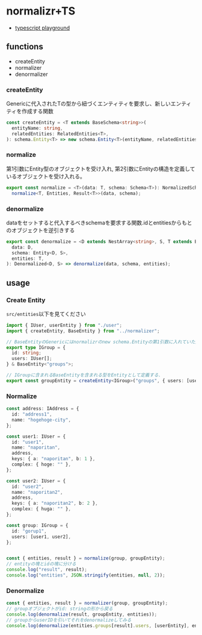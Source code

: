 # normalizr+TS

- [typescript playground](https://www.typescriptlang.org/play?#code/PTAEmg5Q7BkTtNGsGAJA9gd1AFUaAqgZwKaAyDIEIMgUQyB+DIJoMAUFQJYC2ADogE4AuoA3qDgMYAWeegEMANKAAmeAHasRAG1oAvPKGE5JMucMVKW42SwXLV60IeNLxAOW268EgMoChw0AF9QAMxaJ6oACILHWUWAIBuGhBQAFc2WkU2AE9QZMY8KjTVWzZ+WmkAc1AAXnMY+XlQAB9Y6SkvfIdIrOxpWkRpDABJaTY8FnxeeI6AHiwAPhLQAAosUDwADz66jRjpAGtZZGlQAH4Z9YAubABKEsmAN0RaCVBj6TwL-rPF5YkNaaPQfK9+0C6zsVLtdbvsundzI9+s0kulQNY8Dg+hIAIIsFjCJIjNCTUpoaqgNEYrEIpEOImY7HjcYwuEAMXkwjYyypU3xrxk73hiORFKxPz+Ez22AhDyeLFpqmcghErLx8yWnI0fJGApY2Em+wA2tLXGNxgBdCF8GXCAB0AFFerRklTIlRgAAqUAAWX6BVUuVoGha0wAQuo8Fb4skzvk2JhhNIUjF8CwALT1Rq3GQhpJmqigZ3Bv65VTrPApaTCeiqRBeVKCcx2Ewp63xRHfHYAcRk-VovDUGjcSJY+QKGazCrOLS6uD+pW4xdLx17-Y8oAAZKAA-hgzasQFY-0cAFxpnHcAqItmOxUrDVKug-WsezFSseGw+4VcVxM6AWHhhBIOvIUgB9AASVMN12Y40EiUBvgkWcn3nGppBiegACNoSodx7RaAAFDt1nXZIAGlCzlUALQWXh5BiKQRnfbgtQIptQALJJy3QA1jjIiiqLwEYGSZFlOMo6i0Hog0bEQL0X3GcTJIKSYOQfK98KxOcX2FBj7ihdV3C1ZjWLQMT3xyPJCioGlMgvUAcN4PCbxIuiGPyKzcOUojb0NDjyKEniRIIsT4Qkky5I8SVnJs5S0AvEjrNstNWQUrkxT+fYkvVY4+OZGQRhi5SqV0wtWJyuycQNcyWgAETwPBGDpfIJFynEpiKtNIvSeL70SrT332AAlPBeFYCQRlUgoDC0-coOOZqN1anzJhqabklm7KXJvZacXMiy4QixAAHUbX4NyGtfO83g0JS7LVDVuq4UB6MYrB2Nu-Kklg58Cie2wjBCFQhsazx3HfY4+oGlghpG8Q1k2FBpE26I0CrFpWJAhsNEQZC2GEZNQGQosayUec83mG9z3SDMWnw2hEWxBUzpXQNcpG6kph2-bciO4rJkXd8sDaDpul6Hd+uGaQRlZg6Obiyrqtqupjupe1ol4T8mWvNMaAqjs2F1WVTqVZ7mLe-snqhrYdncV9OHfe6nL0isDOOHXhDFrzuOxUTIbqPAGgeW4EPKeQFfQzDLL6xlkUp6m9YfOjDcfd6TY2M2PFfcqtadlbws5zaT1YDgBukJFQGVr8+mUqYaYS86Gbspnxmmd8UaSawSzwcDaf1i64quoV9jmTTxVEd9P3DhxI5wYG8FH+r6ypnAqSHk5ZxcERLU585IVQE1XDXuKcWmJuW9LcQR9VmeQznk5FbAYJ7A1yydr6rwSOjrkVR7zVCXRSlH+9-VJnblXema5a5wTUvsESAQbgBCNOBSIuczwtC+pYBwlcOrVxAXFOuUwrZQRtjsO2bFjgMSAYQxa7lhS-2fr5UqEIaGRAwvfOEfUcDlDYC-DuD537SF+OqXuX9iQjBYWw-+xowEFHtAg-OHQi63xMBXV+GC1YbmGuI6kDcoISCZMIcCQ8oLbxEI7FezscSL2OMgn6DgM7jwXqAYR8h2EbQ3nIpQ2JxA2NMXYxEIiNrTC0ZjcQBjhBXyiGAKQLiMhbVUJVCJQ1yriEcKnThb9v78h4YKT+KoYn41QVgBJzNHYEjWEmX2oVyraIwLleJ6AklAO4bwjUwotTlMxpUuyeSamwJ4MY3eKicSSIWKeaRhcODhJyRXd85VkkaFJLyVJIwu4qKZlqKBEgYHSXfI4aZwDlG2iZno0i2ybGJLMhoyQ2jjjxPfEEy5FTEBVPyQclGc8OJmNANk769g4n5I3mMz5oQ-HaMCcY8QzzEQhIdGAJAqAMDYHwDQKRpNVAAGE-CMHkIsHBoB+CIA9EbQoC4ajcH4DEAoOj47zk8ES8wSQoz4qKIw48gy85Iv+CiCQEhPw4A0JOd80424UsKAwpcOzcoBG-JyxE+Bdw52ZWeAuRcJVcpwOXUoJdVa5S6OyyV3L67io5cqxEARxCcHcBCxFo5xzql5VBfl9LIJqANVK44WqnXcoJIhCoDrmIT1uuSka4Qcb3CQqhbSDqBpMAxQsY4qLI2Yv9l6986reRsFuX0YVy5Fm2i3HGGVAyhnFxkRwbcLBVXFxVmXOyY44x6pLbuE1jqdW+qVVK8uZr7RMoLaOZsvgYiMBwe+OtLqrVagNBm0VdkAgFF7YwPNCK5XDKLtOxAfay3Jt2ViLoPaV2MD1cuvt9bbpDruiW5SRp200AVRwFt3KXXauVQOqCNxjj6qbQARmNXy1uL6cUel-XgeMvANyfsZVe2IcY33DrjI+6CL6S0foOXawIxZTw2ijJ+qCN6cAHJ9ccbg5KgjCFQ5jaQxqg2gDfR4A5Eb0WLDw9i3FAqAgBCo0mit5JU2b3earaYJwh6gaLeB-oAAmKDE43xPpgoEEtwmMPmG-chojrA0PSFkwcrDOHCy+vwy+lDymSNqfI8J1jUEaNRvoySslL6WPuGo+x1EnGHioBaXgXj-H7Rgf3YwF126+0wefYEAorA+0IcHbm44Wp4OQzjMJwyAmRm3TBdhj83iHELlKBE6YXnxBeeUiEpLZosOIhWTAs0-Ljyz0RGaLzOASsGjNHWirF8qt1rq2aH1hWqB-JQdMLlbCcszuUqCyrOATi7Aa7moAA)

## functions
- createEntity
- normalizer
- denormalizer

### createEntity
Genericに代入されたTの型から紐づくエンティティを要求し、新しいエンティティを作成する関数

```typescript
const createEntity = <T extends BaseSchema<string>>(
  entityName: string,
  relatedEntities: RelatedEntities<T>,
): schema.Entity<T> => new schema.Entity<T>(entityName, relatedEntities);
```

### normalize
第1引数にEntity型のオブジェクトを受け入れ, 第2引数にEntityの構造を定義しているオブジェクトを受け入れる。

```typescript
export const normalize = <T>(data: T, schema: Schema<T>): NormalizedSchema<Entities, Result<T>> =>
  normalize<T, Entities, Result<T>>(data, schema);
```

### denormalize
dataをセットすると代入するべきschemaを要求する関数.idとentitiesからもとのオブジェクトを逆引きする


```typescript
export const denormalize = <D extends NestArray<string>, S, T extends Entities>(
  data: D,
  schema: Entity<D, S>,
  entities: T,
): Denormalized<D, S> => denormalize(data, schema, entities);

```

## usage

### Create Entity
`src/entities`以下を見てください

```typescript
import { IUser, userEntity } from "./user";
import { createEntity, BaseEntity } from "../normalizer";

// BaseEntityのGenericにはnormalizrのnew schema.Entityの第1引数に入れていた文字列を入れてください。
export type IGroup = {
  id: string;
  users: IUser[];
} & BaseEntity<"groups">;

// IGroupに含まれるBaseEntityを含まれる型をEntityとして定義する.
export const groupEntity = createEntity<IGroup>("groups", { users: [userEntity] });
```

### Normalize
```typescript
const address: IAddress = {
  id: "address1",
  name: "hogehoge-city",
};

const user1: IUser = {
  id: "user1",
  name: "naporitan",
  address,
  keys: { a: "naporitan", b: 1 },
  complex: { hoge: "" },
};

const user2: IUser = {
  id: "user2",
  name: "naporitan2",
  address,
  keys: { a: "naporitan2", b: 2 },
  complex: { huga: "" },
};

const group: IGroup = {
  id: "gorup1",
  users: [user1, user2],
};


const { entities, result } = normalize(group, groupEntity);
// entityの塊とidの塊に分ける
console.log("result", result);
console.log("entities", JSON.stringify(entities, null, 2));
```

### Denormalize

```typescript
const { entities, result } = normalizer(group, groupEntity);
// groupオブジェクトがid: stringの形から戻る
console.log(denormalize(result, groupEntity, entities));
// groupからuserIDを引いてそれをdenormalizeしてみる
console.log(denormalize(entities.groups[result].users, [userEntity], entities));
```